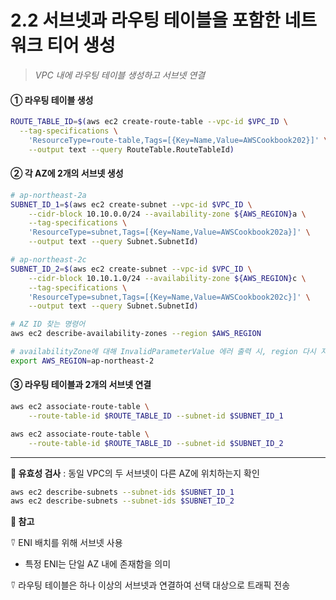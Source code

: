 # 2.2 서브넷과 라우팅 테이블을 포함한 네트워크 티어 생성

> _VPC 내에 라우팅 테이블 생성하고 서브넷 연결_

#### ① 라우팅 테이블 생성

```bash
ROUTE_TABLE_ID=$(aws ec2 create-route-table --vpc-id $VPC_ID \
  --tag-specifications \
	'ResourceType=route-table,Tags=[{Key=Name,Value=AWSCookbook202}]' \
	--output text --query RouteTable.RouteTableId)
```

#### ② 각 AZ에 2개의 서브넷 생성

```bash
# ap-northeast-2a
SUBNET_ID_1=$(aws ec2 create-subnet --vpc-id $VPC_ID \
	--cidr-block 10.10.0.0/24 --availability-zone ${AWS_REGION}a \
	--tag-specifications \
	'ResourceType=subnet,Tags=[{Key=Name,Value=AWSCookbook202a}]' \
	--output text --query Subnet.SubnetId)

# ap-northeast-2c
SUBNET_ID_2=$(aws ec2 create-subnet --vpc-id $VPC_ID \
	--cidr-block 10.10.1.0/24 --availability-zone ${AWS_REGION}c \
	--tag-specifications \
	'ResourceType=subnet,Tags=[{Key=Name,Value=AWSCookbook202c}]' \
	--output text --query Subnet.SubnetId)

# AZ ID 찾는 명령어
aws ec2 describe-availability-zones --region $AWS_REGION

# availabilityZone에 대해 InvalidParameterValue 에러 출력 시, region 다시 지정
export AWS_REGION=ap-northeast-2
```

#### ③ 라우팅 테이블과 2개의 서브넷 연결

```bash
aws ec2 associate-route-table \
	--route-table-id $ROUTE_TABLE_ID --subnet-id $SUBNET_ID_1

aws ec2 associate-route-table \
	--route-table-id $ROUTE_TABLE_ID --subnet-id $SUBNET_ID_2
```

---

**🥕 유효성 검사** : 동일 VPC의 두 서브넷이 다른 AZ에 위치하는지 확인

```bash
aws ec2 describe-subnets --subnet-ids $SUBNET_ID_1
aws ec2 describe-subnets --subnet-ids $SUBNET_ID_2
```

**🥕 참고**

⍢ ENI 배치를 위해 서브넷 사용

- 특정 ENI는 단일 AZ 내에 존재함을 의미

⍢ 라우팅 테이블은 하나 이상의 서브넷과 연결하여 선택 대상으로 트래픽 전송
